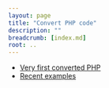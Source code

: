 ```yaml
---
layout: page
title: "Convert PHP code"
description: ""
breadcrumb: [index.md]
root: ..
---
```


* [Very first converted PHP](very_first_converted.html)
* [Recent examples](converter_examples.html)
